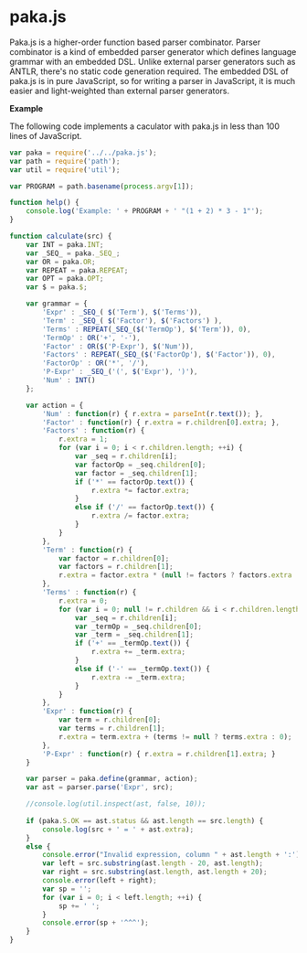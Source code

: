 paka.js 
=======

Paka.js is a higher-order function based parser combinator. Parser combinator is a kind of embedded parser generator which defines language grammar with an embedded DSL. Unlike external parser generators such as ANTLR, there's no static code generation required. The embedded DSL of paka.js is in pure JavaScript, so for writing a parser in JavaScript, it is much easier and light-weighted than external parser generators.

**Example**

The following code implements a caculator with paka.js in less than 100 lines of JavaScript.

```javascript
var paka = require('../../paka.js');
var path = require('path');
var util = require('util');

var PROGRAM = path.basename(process.argv[1]);

function help() {
    console.log('Example: ' + PROGRAM + ' "(1 + 2) * 3 - 1"');
}

function calculate(src) {
    var INT = paka.INT;
    var _SEQ_ = paka._SEQ_;
    var OR = paka.OR;
    var REPEAT = paka.REPEAT;
    var OPT = paka.OPT;
    var $ = paka.$;

    var grammar = {
        'Expr' : _SEQ_( $('Term'), $('Terms')),
        'Term' : _SEQ_( $('Factor'), $('Factors') ),
        'Terms' : REPEAT(_SEQ_($('TermOp'), $('Term')), 0),
        'TermOp' : OR('+', '-'),
        'Factor' : OR($('P-Expr'), $('Num')),
        'Factors' : REPEAT(_SEQ_($('FactorOp'), $('Factor')), 0),
        'FactorOp' : OR('*', '/'),
        'P-Expr' : _SEQ_('(', $('Expr'), ')'),
        'Num' : INT()
    };

    var action = {
        'Num' : function(r) { r.extra = parseInt(r.text()); },
        'Factor' : function(r) { r.extra = r.children[0].extra; },
        'Factors' : function(r) { 
            r.extra = 1;
            for (var i = 0; i < r.children.length; ++i) {
                var _seq = r.children[i];
                var factorOp = _seq.children[0];
                var factor = _seq.children[1];
                if ('*' == factorOp.text()) {
                    r.extra *= factor.extra;
                }
                else if ('/' == factorOp.text()) {
                    r.extra /= factor.extra;
                }
            }
        },
        'Term' : function(r) { 
            var factor = r.children[0];
            var factors = r.children[1];
            r.extra = factor.extra * (null != factors ? factors.extra : 1);
        },
        'Terms' : function(r) {
            r.extra = 0;
            for (var i = 0; null != r.children && i < r.children.length; ++i) {
                var _seq = r.children[i];
                var _termOp = _seq.children[0];
                var _term = _seq.children[1];
                if ('+' == _termOp.text()) {
                    r.extra += _term.extra;
                }
                else if ('-' == _termOp.text()) {
                    r.extra -= _term.extra;
                }
            }
        },
        'Expr' : function(r) {
            var term = r.children[0];
            var terms = r.children[1];
            r.extra = term.extra + (terms != null ? terms.extra : 0);
        },
        'P-Expr' : function(r) { r.extra = r.children[1].extra; }
    }

    var parser = paka.define(grammar, action);
    var ast = parser.parse('Expr', src);

    //console.log(util.inspect(ast, false, 10));
    
    if (paka.S.OK == ast.status && ast.length == src.length) {
        console.log(src + ' = ' + ast.extra);
    }
    else {
        console.error("Invalid expression, column " + ast.length + ':');
        var left = src.substring(ast.length - 20, ast.length);
        var right = src.substring(ast.length, ast.length + 20);
        console.error(left + right);
        var sp = '';
        for (var i = 0; i < left.length; ++i) {
            sp += ' ';
        }
        console.error(sp + '^^^');
    }
}
```
